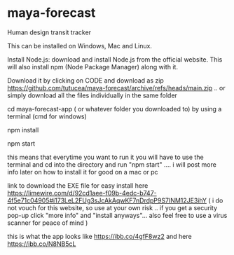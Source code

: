 # maya-forecast
Human design transit tracker

This can be installed on Windows, Mac and Linux.

Install Node.js:  download and install Node.js from the official website. This will also install npm (Node Package Manager) along with it.

Download it by clicking on CODE and download as zip  https://github.com/tutucea/maya-forecast/archive/refs/heads/main.zip .. or simply download all the files individually in the same folder  

cd maya-forecast-app ( or whatever folder you downloaded to) by using a terminal (cmd for windows)

npm install

npm start

this means that everytime you want to run it you will have to use the terminal and cd into the directory and run "npm start" .... i will post more info later on how to install it for good on a mac or pc 



link to download the EXE  file for easy install  here https://limewire.com/d/92cd1aee-f09b-4edc-b747-4f5e71c04905#i173LeL2FUg3sJcAkAqwKF7nDrdpP9S7INM12JE3ihY  ( i do not vouch for this website, so use at your own risk .. if you get a security pop-up click "more info" and "install anyways"... also feel free to use a virus scanner for peace of mind )

this is what the app looks like https://ibb.co/4gfF8wz2 and here https://ibb.co/N8NB5cL


